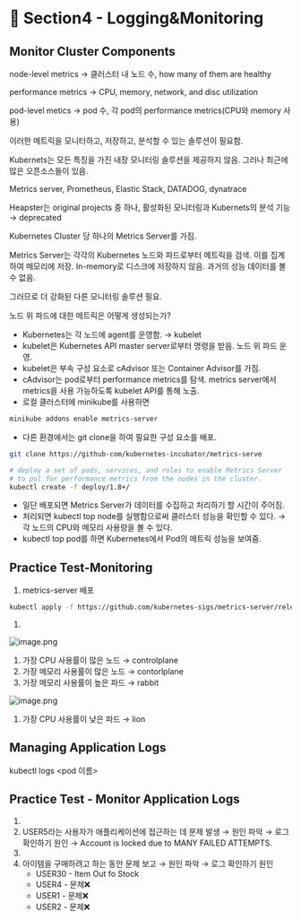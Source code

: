 # 🍨 Section4 - Logging&Monitoring

## Monitor Cluster Components


node-level metrics → 클러스터 내 노드 수, how many of them are healthy


performance metrics → CPU, memory, network, and disc utilization


pod-level  metics → pod 수, 각 pod의 performance metrics(CPU와 memory 사용)


이러한 메트릭을 모니터하고, 저장하고, 분석할 수 있는 솔루션이 필요함.


Kubernets는 모든 특징을 가진 내장 모니터링 솔루션을 제공하지 않음. 그러나 최근에 많은 오픈소스들이 있음.


Metrics server, Prometheus, Elastic Stack, DATADOG, dynatrace


Heapster는 original projects 중 하나, 활성화된 모니터링과 Kubernets의 분석 기능 → deprecated


Kubernetes Cluster 당 하나의 Metrics Server를 가짐.


Metrics Server는 각각의 Kubernetes 노드와 파드로부터 메트릭을 검색. 이를 집계하여 메모리에 저장. In-memory로 디스크에 저장하지 않음. 과거의 성능 데이터를 볼 수 없음.


그러므로 더 강화된 다른 모니터링 솔루션 필요.


노드 위 파드에 대한 메트릭은 어떻게 생성되는가?

- Kubernetes는 각 노드에 agent를 운영함. → kubelet
- kubelet은 Kubernetes API master server로부터 명령을 받음. 노드 위 파드 운영.
- kubelet은 부속 구성 요소로 cAdvisor 또는 Container Advisor를 가짐.
- cAdvisor는 pod로부터 performance metrics를 탐색. metrics server에서 metrics을 사용 가능하도록  kubelet API를 통해 노출.
- 로컬 클러스터에 minikube를 사용하면

```bash
minikube addons enable metrics-server
```

- 다른 환경에서는 git clone을 하여 필요한 구성 요소를 배포.

```bash
git clone https://github-com/kubernetes-incubator/metrics-serve

# deploy a set of pods, services, and roles to enable Metrics Server
# to pul for performance metrics from the nodes in the cluster.
kubectl create -f deploy/1.8+/
```

- 일단 배포되면 Metrics Server가 데이터를 수집하고 처리하기 할 시간이 주어짐.
- 처리되면 kubectl top node를 실행함으로써 클러스터 성능을 확인할 수 있다. → 각 노드의 CPU와 메모리 사용량을 볼 수 있다.
- kubectl top pod를 하면 Kubernetes에서 Pod의 메트릭 성능을 보여줌.

## Practice Test-Monitoring

1. metrics-server 배포

```bash
kubectl apply -f https://github.com/kubernetes-sigs/metrics-server/releases/latest/download/components.yaml
```

1. 

![image.png](https://prod-files-secure.s3.us-west-2.amazonaws.com/b2ea2032-00e9-4883-a13b-cb03cf5b2334/be867e9c-0d47-47a3-971e-146d2c8c7945/image.png?X-Amz-Algorithm=AWS4-HMAC-SHA256&X-Amz-Content-Sha256=UNSIGNED-PAYLOAD&X-Amz-Credential=ASIAZI2LB4663WXOAOPT%2F20250401%2Fus-west-2%2Fs3%2Faws4_request&X-Amz-Date=20250401T140930Z&X-Amz-Expires=3600&X-Amz-Security-Token=IQoJb3JpZ2luX2VjEFYaCXVzLXdlc3QtMiJHMEUCIQDV8aojGKWHgifyZQ%2BV0ZLDT%2F7PeIxYEeWoC3Q0uMvQ8AIgQJPGzfWOP0mkYyV%2BhtxmHv330kIejRDJrQ3PjfG0ngAqiAQIvv%2F%2F%2F%2F%2F%2F%2F%2F%2F%2FARAAGgw2Mzc0MjMxODM4MDUiDKGnwfiW4YA%2BTSr4fyrcAwYrZZiE%2FnDxNYt%2BcXVO0MJNUW9WjRSJMjKUPxN%2FpvxMRkB1AloXzgT1nES68D%2B%2F6HSDJEPFHtof0rgHYtAwOsY%2BcZ9md%2Fl0RPde13YM6Oxc6t920XOOc9MogygUur%2FzGXaRsRjicYaIcGerN97UdtNAsg0BLRFw2L%2FEfsVZAvNzYhx%2BV1RJ4bo82YMg1HZXtB0d3qn02pZl67%2FAULE%2FKw516UE5kksc4WMGg1o2tfibhca8UnyBiX5r5K454qNySj95khEmLnC1jXKb%2Be6B3Oc2L%2FqPq%2FvddJJz0Xe6n%2F%2Bjm%2FLn4rmesSblQEOcRQx7VBBGYpxFiIQPP3Q5ODt%2Fu6myJy7A3i1QcCiQUzZqLfZXZdNPlZ64QiNtVRTbCoqdIZmJuMQB2zfDnVt0LaI9Ogsdze2Mz5QqGYBoIJO8kyvFqejfGq%2FZgWNGaf4w1FPtACavSkIh6l4rexXSasyC6UoWr32i5da%2B%2Fya0ixBnc0YveO83QMHD88LaFlt1Ap%2F4WjtutiscWF7k7RB6fSzyA395feeCjX%2BA95cObmx40hBSGmbV99XeiqwVA47t4%2B%2F%2F0D3Olub97Ez%2FEkVtG7sWkkF%2F3qYYxdif%2Fwg84NtsTB4TLuVMhekakLE6bKuUMKPQr78GOqUBnF3%2F5eOZlpUt7vvnRHCBRUh0tjMhcBYVrf9WbgoU5CaDysJRIbNzo6ggZ%2BZceCl%2BWaEiEQHTknFgkLlkeA%2FIKUauGjW8ZqKNB5rFvYJhUrRyJxEsdTvGFasWYa8TLZrWUbl%2FxsZD3UkUFnhunIDUQVFimw%2FKbagTwZ2VHO3%2BWiIsRGn%2FqWh2itfuO%2B7LqUM6vd2jbFxyU65FOWZRa1t5FBKZgdAr&X-Amz-Signature=1eb4cba284c155192f742f56f37126ebc19a3850930463351acf9daa602ff941&X-Amz-SignedHeaders=host&x-id=GetObject)

1. 가장 CPU 사용률이 많은 노드 → controlplane
2. 가장 메모리 사용률이 많은 노드 → contorlplane
3. 가장 메모리 사용률이 높은 파드 → rabbit

![image.png](https://prod-files-secure.s3.us-west-2.amazonaws.com/b2ea2032-00e9-4883-a13b-cb03cf5b2334/a5ad8203-cf78-4c06-9de1-67cb491aedc9/image.png?X-Amz-Algorithm=AWS4-HMAC-SHA256&X-Amz-Content-Sha256=UNSIGNED-PAYLOAD&X-Amz-Credential=ASIAZI2LB4663WXOAOPT%2F20250401%2Fus-west-2%2Fs3%2Faws4_request&X-Amz-Date=20250401T140930Z&X-Amz-Expires=3600&X-Amz-Security-Token=IQoJb3JpZ2luX2VjEFYaCXVzLXdlc3QtMiJHMEUCIQDV8aojGKWHgifyZQ%2BV0ZLDT%2F7PeIxYEeWoC3Q0uMvQ8AIgQJPGzfWOP0mkYyV%2BhtxmHv330kIejRDJrQ3PjfG0ngAqiAQIvv%2F%2F%2F%2F%2F%2F%2F%2F%2F%2FARAAGgw2Mzc0MjMxODM4MDUiDKGnwfiW4YA%2BTSr4fyrcAwYrZZiE%2FnDxNYt%2BcXVO0MJNUW9WjRSJMjKUPxN%2FpvxMRkB1AloXzgT1nES68D%2B%2F6HSDJEPFHtof0rgHYtAwOsY%2BcZ9md%2Fl0RPde13YM6Oxc6t920XOOc9MogygUur%2FzGXaRsRjicYaIcGerN97UdtNAsg0BLRFw2L%2FEfsVZAvNzYhx%2BV1RJ4bo82YMg1HZXtB0d3qn02pZl67%2FAULE%2FKw516UE5kksc4WMGg1o2tfibhca8UnyBiX5r5K454qNySj95khEmLnC1jXKb%2Be6B3Oc2L%2FqPq%2FvddJJz0Xe6n%2F%2Bjm%2FLn4rmesSblQEOcRQx7VBBGYpxFiIQPP3Q5ODt%2Fu6myJy7A3i1QcCiQUzZqLfZXZdNPlZ64QiNtVRTbCoqdIZmJuMQB2zfDnVt0LaI9Ogsdze2Mz5QqGYBoIJO8kyvFqejfGq%2FZgWNGaf4w1FPtACavSkIh6l4rexXSasyC6UoWr32i5da%2B%2Fya0ixBnc0YveO83QMHD88LaFlt1Ap%2F4WjtutiscWF7k7RB6fSzyA395feeCjX%2BA95cObmx40hBSGmbV99XeiqwVA47t4%2B%2F%2F0D3Olub97Ez%2FEkVtG7sWkkF%2F3qYYxdif%2Fwg84NtsTB4TLuVMhekakLE6bKuUMKPQr78GOqUBnF3%2F5eOZlpUt7vvnRHCBRUh0tjMhcBYVrf9WbgoU5CaDysJRIbNzo6ggZ%2BZceCl%2BWaEiEQHTknFgkLlkeA%2FIKUauGjW8ZqKNB5rFvYJhUrRyJxEsdTvGFasWYa8TLZrWUbl%2FxsZD3UkUFnhunIDUQVFimw%2FKbagTwZ2VHO3%2BWiIsRGn%2FqWh2itfuO%2B7LqUM6vd2jbFxyU65FOWZRa1t5FBKZgdAr&X-Amz-Signature=658afd041459c8811ec3649d8fd7dcf944030cf9792b71a665954c52a8dec516&X-Amz-SignedHeaders=host&x-id=GetObject)

1. 가장 CPU 사용률이 낮은 파드 → lion

## Managing Application Logs


kubectl logs <pod 이름>


## Practice Test - Monitor Application Logs

1. 
2. USER5라는 사용자가 애플리케이션에 접근하는 데 문제 발생 → 원인 파악 → 로그 확인하기
원인 → Account is locked due to MANY FAILED ATTEMPTS.
3. 
4. 아이템을 구매하려고 하는 동안 문제 보고 → 원인 파악 → 로그 확인하기
원인
    - USER30 - Item Out fo Stock
    - USER4 - 문제❌
    - USER1 - 문제❌
    - USER2 - 문제❌
